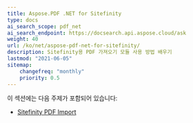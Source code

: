 ```yaml
---
title: Aspose.PDF .NET for Sitefinity
type: docs
ai_search_scope: pdf_net
ai_search_endpoint: https://docsearch.api.aspose.cloud/ask
weight: 40
url: /ko/net/aspose-pdf-net-for-sitefinity/
description: Sitefinity용 PDF 가져오기 모듈 사용 방법 배우기
lastmod: "2021-06-05"
sitemap:
    changefreq: "monthly"
    priority: 0.5
---
```

이 섹션에는 다음 주제가 포함되어 있습니다:

- [Sitefinity PDF Import](/pdf/net/sitefinity-pdf-import/)